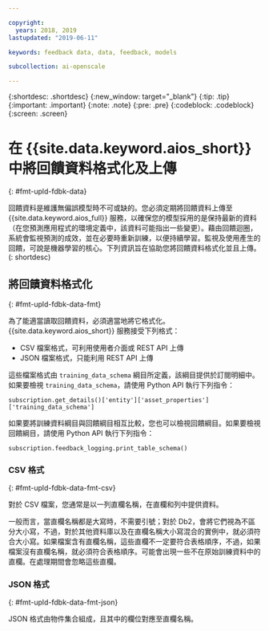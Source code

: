 ```yaml
---

copyright:
  years: 2018, 2019
lastupdated: "2019-06-11"

keywords: feedback data, data, feedback, models

subcollection: ai-openscale

---
```


{:shortdesc: .shortdesc}
{:new_window: target="_blank"}
{:tip: .tip}
{:important: .important}
{:note: .note}
{:pre: .pre}
{:codeblock: .codeblock}
{:screen: .screen}

# 在 {{site.data.keyword.aios_short}} 中將回饋資料格式化及上傳
{: #fmt-upld-fdbk-data}

回饋資料是維護無偏誤模型時不可或缺的。您必須定期將回饋資料上傳至 {{site.data.keyword.aios_full}} 服務，以確保您的模型採用的是保持最新的資料（在您預測應用程式的環境定義中，該資料可能指出一些變更）。藉由回饋迴圈，系統會監視預測的成效，並在必要時重新訓練，以便持續學習。監視及使用產生的回饋，可說是機器學習的核心。下列資訊旨在協助您將回饋資料格式化並且上傳。
(: shortdesc)

## 將回饋資料格式化
{: #fmt-upld-fdbk-data-fmt}

為了能適當讀取回饋資料，必須適當地將它格式化。{{site.data.keyword.aios_short}} 服務接受下列格式：

- CSV 檔案格式，可利用使用者介面或 REST API 上傳
- JSON 檔案格式，只能利用 REST API 上傳

這些檔案格式由 `training_data_schema` 綱目所定義，該綱目提供於訂閱明細中。如果要檢視 `training_data_schema`，請使用 Python API 執行下列指令：

```
subscription.get_details()['entity']['asset_properties']['training_data_schema']
```

如果要將訓練資料綱目與回饋綱目相互比較，您也可以檢視回饋綱目。如果要檢視回饋綱目，請使用 Python API 執行下列指令：

```
subscription.feedback_logging.print_table_schema()
```


### CSV 格式
{: #fmt-upld-fdbk-data-fmt-csv}

對於 CSV 檔案，您通常是以一列直欄名稱，在直欄和列中提供資料。

一般而言，當直欄名稱都是大寫時，不需要引號；對於 Db2，會將它們視為不區分大小寫，不過，對於其他資料庫以及在直欄名稱大小寫混合的實例中，就必須符合大小寫。如果檔案含有直欄名稱，這些直欄不一定要符合表格順序，不過，如果檔案沒有直欄名稱，就必須符合表格順序。可能會出現一些不在原始訓練資料中的直欄。在處理期間會忽略這些直欄。


### JSON 格式
{: #fmt-upld-fdbk-data-fmt-json}

JSON 格式由物件集合組成，且其中的欄位對應至直欄名稱。

